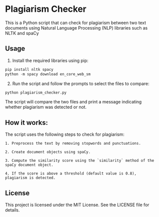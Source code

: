# Plagiarism Checker

This is a Python script that can check for plagiarism between two text documents using Natural Language Processing (NLP) libraries such as NLTK and spaCy

## Usage

1. Install the required libraries using pip:

``` python
pip install nltk spacy
python -m spacy download en_core_web_sm
```



2. Run the script and follow the prompts to select the files to compare:

``` python 
python plagiarism_checker.py
```

The script will compare the two files and print a message indicating whether plagiarism was detected or not.

## How it works:

The script uses the following steps to check for plagiarism:

    1. Preprocess the text by removing stopwords and punctuations.

    2. Create document objects using spaCy.

    3. Compute the similarity score using the `similarity` method of the spaCy document object.

    4. If the score is above a threshold (default value is 0.8), plagiarism is detected.

## License

This project is licensed under the MIT License. See the LICENSE file for details.

